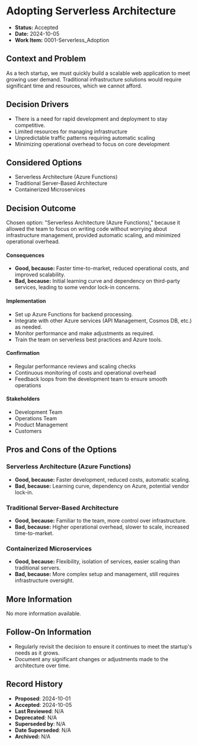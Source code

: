 # Adopting Serverless Architecture

- **Status:** Accepted
- **Date:** 2024-10-05
- **Work Item:** 0001-Serverless_Adoption

## Context and Problem

As a tech startup, we must quickly build a scalable web application to meet growing user demand. Traditional infrastructure solutions would require significant time and resources, which we cannot afford.

## Decision Drivers

- There is a need for rapid development and deployment to stay competitive.
- Limited resources for managing infrastructure
- Unpredictable traffic patterns requiring automatic scaling
- Minimizing operational overhead to focus on core development

## Considered Options

- Serverless Architecture (Azure Functions)
- Traditional Server-Based Architecture
- Containerized Microservices

## Decision Outcome

Chosen option: "Serverless Architecture (Azure Functions)," because it allowed the team to focus on writing code without worrying about infrastructure management, provided automatic scaling, and minimized operational overhead.

#### Consequences

- **Good, because:** Faster time-to-market, reduced operational costs, and improved scalability.
- **Bad, because:** Initial learning curve and dependency on third-party services, leading to some vendor lock-in concerns.

#### Implementation

- Set up Azure Functions for backend processing.
- Integrate with other Azure services (API Management, Cosmos DB, etc.) as needed.
- Monitor performance and make adjustments as required.
- Train the team on serverless best practices and Azure tools.

#### Confirmation

- Regular performance reviews and scaling checks
- Continuous monitoring of costs and operational overhead
- Feedback loops from the development team to ensure smooth operations

#### Stakeholders

- Development Team
- Operations Team
- Product Management
- Customers

## Pros and Cons of the Options

### Serverless Architecture (Azure Functions)

- **Good, because:** Faster development, reduced costs, automatic scaling.
- **Bad, because:** Learning curve, dependency on Azure, potential vendor lock-in.

### Traditional Server-Based Architecture

- **Good, because:** Familiar to the team, more control over infrastructure.
- **Bad, because:** Higher operational overhead, slower to scale, increased time-to-market.

### Containerized Microservices

- **Good, because:** Flexibility, isolation of services, easier scaling than traditional servers.
- **Bad, because:** More complex setup and management, still requires infrastructure oversight.

## More Information

No more information available.

## Follow-On Information

- Regularly revisit the decision to ensure it continues to meet the startup's needs as it grows.
- Document any significant changes or adjustments made to the architecture over time.

## Record History

* **Proposed**: 2024-10-01
* **Accepted**: 2024-10-05
* **Last Reviewed**: N/A
* **Deprecated**: N/A
* **Superseded by**: N/A
* **Date Superseded**: N/A
* **Archived:** N/A